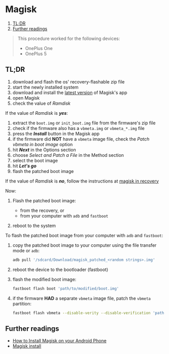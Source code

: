 # Magisk

1. [TL;DR](#tldr)
1. [Further readings](#further-readings)

> This procedure worked for the following devices:
>
> - OnePlus One
> - OnePlus 5

## TL;DR

1. download and flash the os' recovery-flashable zip file
1. start the newly installed system
1. download and install the [latest version][releases] of Magisk's app
1. open Magisk
1. check the value of _Ramdisk_

If the value of _Ramdisk_ is **_yes_**:

1. extract the `boot.img` or `init_boot.img` file from the firmware's zip file
1. check if the firmware also has a `vbmeta.img` or `vbmeta_*.img` file
1. press the **_Install_** button in the Magisk app
1. if the firmware did **NOT** have a `vbmeta` image file, check the _Patch vbmeta in boot image_ option
1. hit **_Next_** in the Options section
1. choose _Select and Patch a File_ in the Method section
1. select the boot image
1. hit **_Let's go_**
1. flash the patched boot image

If the value of _Ramdisk_ is **_no_**, follow the instructions at [magisk in recovery](https://topjohnwu.github.io/Magisk/install.html#magisk-in-recovery)

Now:

1. Flash the patched boot image:

   - from the recovery, or
   - from your computer with `adb` and `fastboot`

1. reboot to the system

To flash the patched boot image from your computer with `adb` and `fastboot`:

1. copy the patched boot image to your computer using the file transfer mode or `adb`:

   ```sh
   adb pull '/sdcard/Download/magisk_patched_<random strings>.img'
   ```

1. reboot the device to the bootloader (fastboot)
1. flash the modified boot image:

   ```sh
   fastboot flash boot 'path/to/modified/boot.img'
   ```

1. if the firmware **HAD** a separate `vbmeta` image file, patch the `vbmeta` partition:

   ```sh
   fastboot flash vbmeta --disable-verity --disable-verification 'path/to/vbmeta.img'
   ```

## Further readings

- [How to Install Magisk on your Android Phone]
- [Magisk install]

<!-- project's references -->
[releases]: https://github.com/topjohnwu/Magisk/releases

<!-- internal references -->

<!-- external references -->
[how to install magisk on your android phone]: https://www.xda-developers.com/how-to-install-magisk/
[magisk install]: https://topjohnwu.github.io/Magisk/install.html

